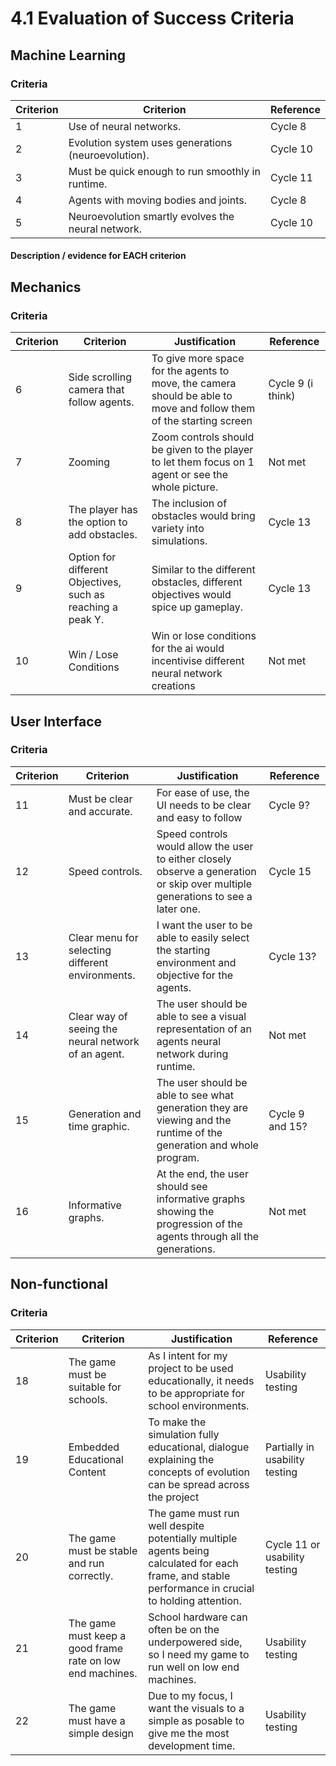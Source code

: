 # 4.1 Evaluation of Success Criteria

## Machine Learning

### Criteria

| Criterion | Criterion                                           | Reference |
| --------- | --------------------------------------------------- | --------- |
| 1         | Use of neural networks.                             | Cycle 8   |
| 2         | Evolution system uses generations (neuroevolution). | Cycle 10  |
| 3         | Must be quick enough to run smoothly in runtime.    | Cycle 11  |
| 4         | Agents with moving bodies and joints.               | Cycle 8   |
| 5         | Neuroevolution smartly evolves the neural network.  | Cycle 10  |

#### Description / evidence for EACH criterion

## Mechanics

### Criteria

| Criterion | Criterion                                                   | Justification                                                                                                       | Reference          |
| --------- | ----------------------------------------------------------- | ------------------------------------------------------------------------------------------------------------------- | ------------------ |
| 6         | Side scrolling camera that follow agents.                   | To give more space for the agents to move, the camera should be able to move and follow them of the starting screen | Cycle 9 (i think)  |
| 7         | Zooming                                                     | Zoom controls should be given to the player to let them focus on 1 agent or see the whole picture.                  | Not met            |
| 8         | The player has the option to add obstacles.                 | The inclusion of obstacles would bring variety into simulations.                                                    | Cycle 13           |
| 9         | Option for different Objectives, such as reaching a peak Y. | Similar to the different obstacles, different objectives would spice up gameplay.                                   | Cycle 13           |
| 10        | Win / Lose Conditions                                       | Win or lose conditions for the ai would incentivise different neural network creations                              | Not met            |

###

## User Interface

### Criteria

| Criterion | Criterion                                           | Justification                                                                                                                    | Reference       |
| --------- | --------------------------------------------------- | -------------------------------------------------------------------------------------------------------------------------------- | --------------- |
| 11        | Must be clear and accurate.                         | For ease of use, the UI needs to be clear and easy to follow                                                                     | Cycle 9?        |
| 12        | Speed controls.                                     | Speed controls would allow the user to either closely observe a generation or skip over multiple generations to see a later one. | Cycle 15        |
| 13        | Clear menu for selecting different environments.    | I want the user to be able to easily select the starting environment and objective for the agents.                               | Cycle 13?       |
| 14        | Clear way of seeing the neural network of an agent. | The user should be able to see a visual representation of an agents neural network during runtime.                               | Not met         |
| 15        | Generation and time graphic.                        | The user should be able to see what generation they are viewing and the runtime of the generation and whole program.             | Cycle 9 and 15? |
| 16        | Informative graphs.                                 | At the end, the user should see informative graphs showing the progression of the agents through all the generations.            | Not met         |

## Non-functional

### Criteria

| Criterion | Criterion                                                 | Justification                                                                                                                                       | Reference                      |
| --------- | --------------------------------------------------------- | --------------------------------------------------------------------------------------------------------------------------------------------------- | ------------------------------ |
| 18        | The game must be suitable for schools.                    | As I intent for my project to be used educationally, it needs to be appropriate for school environments.                                            | Usability testing              |
| 19        | Embedded Educational Content                              | To make the simulation fully educational, dialogue explaining the concepts of evolution can be spread across the project                            | Partially in usability testing |
| 20        | The game must be stable and run correctly.                | The game must run well despite potentially multiple agents being calculated for each frame, and stable performance in crucial to holding attention. | Cycle 11 or usability testing  |
| 21        | The game must keep a good frame rate on low end machines. | School hardware can often be on the underpowered side, so I need my game to run well on low end machines.                                           | Usability testing              |
| 22        | The game must have a simple design                        | Due to my focus, I want the visuals to a simple as posable to give me the most development time.                                                    | Usability testing              |

